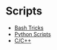 # Scripts
* [Bash Tricks](https://github.com/Mehdi0x90/Scripts/blob/main/Bash%20Tricks.md)
* [Python Scripts](https://github.com/Mehdi0x90/Scripts/tree/main/Python_Scripts)
* [C/C++]()
